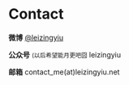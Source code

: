 <script>
    console.log('script in mdFile')
</script>

# Contact

**微博** [@leizingyiu](https://weibo.com/u/1688314062 "@leizingyiu") <br />

**公众号** <small>(以后希望能月更吧囧</small> <a data-hover-preview='http://pic.leizingyiu.net/leizingyiu@wx.svg'
    preview-style='display: inline-block;   opacity: 1; transition:all 0.5s ease; position: absolute;  top: 110%;background:rgba(255,255,255,0.9); z-index:99999999; '
    max-size='10vmin' onmousemove="loadDataHoverPreview()">leizingyiu</a>

**邮箱** <a
    onmouseover="this.innerText=this.innerText.replace('(at)','@');this.href='mailto:'+this.innerText.replace('(at)','@');"
    onmouseout="this.innerText=this.innerText.replace('@','(at)')">contact_me(at)leizingyiu.net</a>